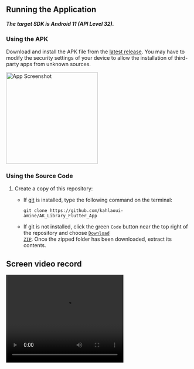 ## Running the Application
***The target SDK is Android 11 (API Level 32).***

### Using the APK
Download and install the APK file from the [latest release](https://github.com/kahlaoui-amine/AK_Library_Flutter_App/releases/tag/v1.0.0). You may have to modify the security settings of your device to allow the installation of third-party apps from unknown sources.

<img src="https://res.cloudinary.com/dggw5ktf8/image/upload/v1678493116/BookLibraryFlutter/Screenshot_20230311_010340_xlg7dh.png" alt="App Screenshot" width = 250> 


### Using the Source Code
1. Create a copy of this repository:
    - If [git](https://git-scm.com/downloads) is installed, type the following command on the terminal:

      ```
      git clone https://github.com/kahlaoui-amine/AK_Library_Flutter_App
      ```

    - If git is not installed, click the green <code>Code</code> button near the top right of the repository and choose [<code>Download ZIP</code>](https://github.com/kahlaoui-amine/AK_Library_Flutter_App/archive/refs/heads/master.zip). Once the zipped folder has been downloaded, extract its contents.

## Screen video record

   <video width="320" height="240" controls>
  <source src="https://res.cloudinary.com/dggw5ktf8/video/upload/v1678493497/BookLibraryFlutter/20230311_010851_vpt0yq.mp4" type="video/mp4">
  
</video>

